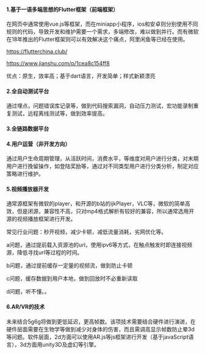 #### 1.基于一语多端思想的Flutter框架（前端框架）

在网页中通常使用vue.js等框架，而在miniapp小程序，ios和安卓则分别使用不同规则的代码，导致开发和维护需要一个需求，多端修改，难以做到并行。而有微软在18年推出的Flutter框架则可以有效解决这个痛点，阿里闲鱼等已经在使用。

https://flutterchina.club/

https://www.jianshu.com/p/1cea8c154ff8

优点：原生，效率高；基于dart语言，开发简单；样式新颖漂亮



#### 2.全自动测试平台

通过埋点，问题错误库记录等，做到代码搜索漏洞，自动压力测试，宏功能录制重复测试，远程离线测试等，做到效率提高。



#### 3.全链路数据平台



#### 4.用户运营（非开发方向）

通过用户生命周期管理，从活跃时间，消费水平，等维度对用户进行分类，对末期用户进行挽留操作，如登陆奖励等，通过对不同类型用户进行分类分析，制定对应策略进行维护。



#### 5.视频播放器开发

通常源框架有微软的player，和开源的b站的ijkPlayer，VLC等，微软的简单高效，但是闭源，兼容性不高，只对mp4格式解析有较好的兼容，所以通常选用开源的视频播放框架进行开发。

常见行业问题：秒开视频，减少卡顿，减低流量消耗，劣网优化等。

a问题，通过提前载入资源池的url，使用ipv6等方式，在触点触发时即连接视频源，降低寻找url等过程的时间。

b问题，通过提前缓存一定量的视频流，做到防止卡顿

c问题，缓存数据到用户本地，做到回放时不必重新读取

d问题，听不懂。。



#### 6.AR/VR的技术

未来结合5g6g将做到更低延迟，更高帧数。该项技术需要结合硬件进行演进，在硬件层面需要在生物学等做到减少对身体的伤害，而且需调高显示帧数防止晕3d等问题。软件层面，2d方面可以使用AR.js等js框架进行开发（基于javaScript语言），3d方面用unity3D及虚幻等引擎。